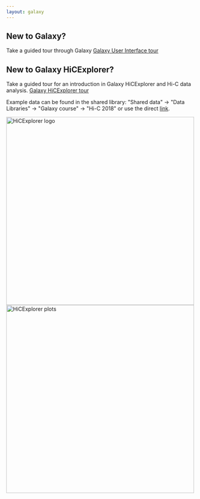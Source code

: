 ```yaml
---
layout: galaxy
---
```


## New to Galaxy?

Take a guided tour through Galaxy  <a target="_parent" href="https://hicexplorer.usegalaxy.eu/tours/core.galaxy_ui">Galaxy User Interface tour</a>

## New to Galaxy HiCExplorer?

Take a guided tour for an introduction in Galaxy HiCExplorer and Hi-C data analysis. <a target="_parent" href="https://hicexplorer.usegalaxy.eu/tours/hixexplorer">Galaxy HiCExplorer tour</a>

Example data can be found in the shared library: "Shared data" -> "Data Libraries" -> "Galaxy course" -> "Hi-C 2018" or use the direct <a target="_parent" href="https://hicexplorer.usegalaxy.eu/library/list#folders/F8607ddb1c5387e36">link</a>.

<div class="multiple-img">
    <img src="{{ "/assets/media/hicex2.png" | absolute_url }}" width="500px" alt="HiCExplorer logo" />
</div>

<div class="multiple-img">
    <img src="{{ "/assets/media/publication_plots.png" | absolute_url }}" width="500px" alt="HiCExplorer plots" />
</div>

